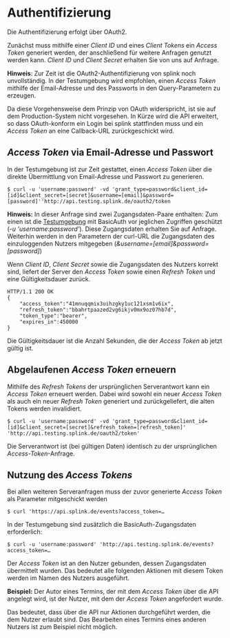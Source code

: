 
# Authentifizierung

Die Authentifizierung erfolgt über OAuth2.

Zunächst muss mithilfe einer *Client ID* und eines *Client Tokens* ein *Access Token* generiert werden, der anschließend für weitere Anfragen genutzt werden kann. *Client ID* und *Client Secret* erhalten Sie von uns auf Anfrage.

**Hinweis**: Zur Zeit ist die OAuth2-Authentifizierung von splink noch unvollständig. In der Testumgebung wird empfohlen, einen *Access Token* mithilfe der Email-Adresse und des Passworts in den Query-Parametern zu erzeugen.

Da diese Vorgehensweise dem Prinzip von OAuth widerspricht, ist sie auf dem Production-System nicht vorgesehen. In Kürze wird die API erweitert, so dass OAuth-konform ein Login bei splink stattfinden muss und ein *Access Token* an eine Callback-URL zurückgeschickt wird.

## *Access Token* via Email-Adresse und Passwort

In der Testumgebung ist zur Zeit gestattet, einen *Access Token* über die direkte Übermittlung von Email-Adresse und Passwort zu generieren.

	$ curl -u 'username:password' -vd 'grant_type=password&client_id=[id]&client_secret=[secret]&username=[email]&password=[password]''http://api.testing.splink.de/oauth2/token

**Hinweis:** In dieser Anfrage sind zwei Zugangsdaten-Paare enthalten: Zum einen ist die [Testumgebung](/testing) mit BasicAuth vor jeglichen Zugriffen geschützt (*-u 'username:password'*). Diese Zugangsdaten erhalten Sie auf Anfrage. Weiterhin werden in den Parametern der curl-URL die Zugangsdaten des einzuloggenden Nutzers mitgegeben (*&username=[email]&password=[password]*)

Wenn *Client ID*, *Client Secret* sowie die Zugangsdaten des Nutzers korrekt sind, liefert der Server den *Access Token* sowie einen *Refresh Token* und eine Gültigkeitsdauer zurück.

	HTTP/1.1 200 OK
	{
		"access_token":"41mnuqqmix3uihzgky1uc121xsm1v6ix",
		"refresh_token":"bbahrtpaazed2vg6ikjv0mx9oz07hb7d",
		"token_type":"bearer",
		"expires_in":450000
	}

Die Gültigkeitsdauer ist die Anzahl Sekunden, die der *Access Token* ab jetzt gültig ist.

## Abgelaufenen *Access Token* erneuern

Mithilfe des *Refresh Tokens* der ursprünglichen Serverantwort kann ein *Access Token* erneuert werden. Dabei wird sowohl ein neuer *Access Token* als auch ein neuer *Refresh Token* generiert und zurückgeliefert, die alten Tokens werden invalidiert.

	$ curl -u 'username:password' -vd 'grant_type=password&client_id=[id]&client_secret=[secret]&refresh_token=[refresh_token]' 'http://api.testing.splink.de/oauth2/token'

Die Serverantwort ist (bei gültigen Daten) identisch zu der ursprünglichen *Access-Token*-Anfrage.


## Nutzung des *Access Tokens*

Bei allen weiteren Serveranfragen muss der zuvor generierte *Access Token* als Parameter mitgeschickt werden

	$ curl 'https://api.splink.de/events?access_token=…

In der Testumgebung sind zusätzlich die BasicAuth-Zugangsdaten erforderlich:

	$ curl -u 'username:password' 'http://api.testing.splink.de/events?access_token=…

Der *Access Token* ist an den Nutzer gebunden, dessen Zugangsdaten übermittelt wurden. Das bedeutet alle folgenden Aktionen mit diesem Token werden im Namen des Nutzers ausgeführt. 

**Beispiel:** Der Autor eines Termins, der mit dem *Access Token* über die API angelegt wird, ist der Nutzer, mit dem der *Access Token* angefordert wurde.

Das bedeutet, dass über die API nur Aktionen durchgeführt werden, die dem Nutzer erlaubt sind. Das Bearbeiten eines Termins eines anderen Nutzers ist zum Beispiel nicht möglich.

